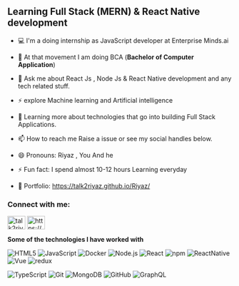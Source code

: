

<h2> Learning Full Stack (MERN) & React Native development</h2>

- 💻 I'm a doing internship as JavaScript developer at Enterprise Minds.ai

- 🔭 At that movement I am doing BCA (**Bachelor of Computer Application**) 

- 💬 Ask me about  React Js , Node Js & React Native development and any tech related stuff.

- ⚡ explore Machine learning and Artificial intelligence

- 🌱 Learning more about technologies that go into building Full Stack Applications.

- 📫 How to reach me Raise a issue or see my social handles below.

- 😄 Pronouns: Riyaz , You And he

- ⚡ Fun fact: I spend almost 10-12 hours Learning everyday

- 🎨 Portfolio: https://talk2riyaz.github.io/Riyaz/



<h3 align="left">Connect with me:</h3>
<p align="left">
<a href="https://talk2riyaz.github.io/Riyaz/" target="blank"><img align="center" src="https://cdn.jsdelivr.net/npm/simple-icons@3.0.1/icons/dev-dot-to.svg" alt="talk2riyaz.github.io/riyaz/" height="30" width="40" /></a>
<a href="https://www.linkedin.com/in/riyaz-qureshi-5292931a7/" target="blank"><img align="center" src="https://cdn.jsdelivr.net/npm/simple-icons@3.0.1/icons/linkedin.svg" alt="https://www.linkedin.com/in/riyaz-qureshi-5292931a7/" height="30" width="40" /></a>
</p>

**Some of the technologies I have worked with**


![HTML5](https://img.shields.io/badge/-HTML5-000000?style=flat&logo=HTML5)
![JavaScript](https://img.shields.io/badge/-JavaScript-000000?style=flat&logo=javascript)
<img alt="Docker" src="https://img.shields.io/badge/-Docker-46a2f1?style=flat-square&logo=docker&logoColor=white" />
![Node.js](https://img.shields.io/badge/-Node.js-000000?style=flat&logo=node.js&logoColor=339933)
![React](https://img.shields.io/badge/-React-000000?style=flat&logo=React&logoColor=61DAFB)
<img alt="npm" src="https://img.shields.io/badge/-NPM-CB3837?style=flat-square&logo=npm&logoColor=white" />
![ReactNative](https://img.shields.io/badge/-ReactNative-000000?style=flat&logo=React&logoColor=61DAFB)
![Vue](https://img.shields.io/badge/-Vue-000000?style=flat&logo=Vue.js&logoColor=1dd1a1)
<img alt="redux" src="https://img.shields.io/badge/-Redux-764ABC?style=flat-square&logo=redux&logoColor=white" /> 




![TypeScript](https://img.shields.io/badge/-TypeScript-000000?style=flat&logo=typescript&logoColor=007ACC)
![Git](https://img.shields.io/badge/-Git-000000?style=flat&logo=git&logoColor=F05032)
 <img alt="MongoDB" src="https://img.shields.io/badge/-MongoDB-13aa52?style=flat-square&logo=mongodb&logoColor=white" />
![GitHub](https://img.shields.io/badge/-GitHub-000000?style=flat&logo=github&logoColor=FFFFFF)
![GraphQL](https://img.shields.io/badge/-GraphQL-000000?style=flat&logo=graphql&logoColor=e84393)


